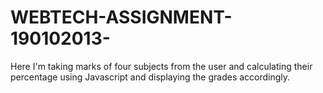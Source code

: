 # WEBTECH-ASSIGNMENT-190102013-
Here I'm taking marks of four subjects from the user and calculating their percentage using Javascript and displaying the grades accordingly.
